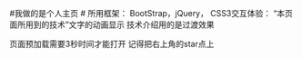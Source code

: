 #我做的是个人主页 #
所用框架： 
BootStrap，jQuery， 
CSS3交互体验： 
“本页面所用到的技术”文字的动画显示 
  技术介绍用的是过渡效果 
 
页面预加载需要3秒时间才能打开 
记得把右上角的star点上 
